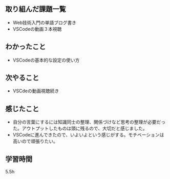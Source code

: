 ## 取り組んだ課題一覧
- Web技術入門の単語ブログ書き
- VSCodeの動画３本視聴
## わかったこと
- VSCodeの基本的な設定の使い方
## 次やること
- VSCdeの動画視聴続き
## 感じたこと
- 自分の言葉にするには知識同士の整理、関係づけなど思考の整理が必要だった。アウトプットしたものは頭に残るので、大切だと感じました。
- VSCodeに進んできたので、いよいよという感じがする。モチベーションは高いので頑張りたい。
## 学習時間
5.5h